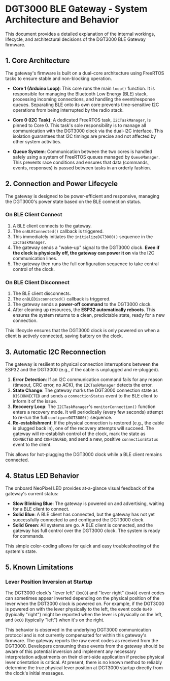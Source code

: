 # DGT3000 BLE Gateway - System Architecture and Behavior

This document provides a detailed explanation of the internal workings, lifecycle, and architectural decisions of the DGT3000 BLE Gateway firmware.

## 1. Core Architecture

The gateway's firmware is built on a dual-core architecture using FreeRTOS tasks to ensure stable and non-blocking operation.

-   **Core 1 (Arduino Loop)**: This core runs the main `loop()` function. It is responsible for managing the Bluetooth Low Energy (BLE) stack, processing incoming connections, and handling the event/response queues. Separating BLE onto its own core prevents time-sensitive I2C operations from being interrupted by the radio stack.

-   **Core 0 (I2C Task)**: A dedicated FreeRTOS task, `I2CTaskManager`, is pinned to Core 0. This task's sole responsibility is to manage all communication with the DGT3000 clock via the dual-I2C interface. This isolation guarantees that I2C timings are precise and not affected by other system activities.

-   **Queue System**: Communication between the two cores is handled safely using a system of FreeRTOS queues managed by `QueueManager`. This prevents race conditions and ensures that data (commands, events, responses) is passed between tasks in an orderly fashion.

## 2. Connection and Power Lifecycle

The gateway is designed to be power-efficient and responsive, managing the DGT3000's power state based on the BLE connection status.

### On BLE Client Connect

1.  A BLE client connects to the gateway.
2.  The `onBLEConnected()` callback is triggered.
3.  This immediately initiates the `initializeDGT3000()` sequence in the `I2CTaskManager`.
4.  The gateway sends a "wake-up" signal to the DGT3000 clock. **Even if the clock is physically off, the gateway can power it on** via the I2C communication lines.
5.  The gateway then runs the full configuration sequence to take central control of the clock.

### On BLE Client Disconnect

1.  The BLE client disconnects.
2.  The `onBLEDisconnected()` callback is triggered.
3.  The gateway sends a **power-off command** to the DGT3000 clock.
4.  After cleaning up resources, the **ESP32 automatically reboots**. This ensures the system returns to a clean, predictable state, ready for a new connection.

This lifecycle ensures that the DGT3000 clock is only powered on when a client is actively connected, saving battery on the clock.

## 3. Automatic I2C Reconnection

The gateway is resilient to physical connection interruptions between the ESP32 and the DGT3000 (e.g., if the cable is unplugged and re-plugged).

1.  **Error Detection**: If an I2C communication command fails for any reason (timeout, CRC error, no ACK), the `I2CTaskManager` detects the error.
2.  **State Change**: The gateway marks the DGT3000 connection state as `DISCONNECTED` and sends a `connectionStatus` event to the BLE client to inform it of the issue.
3.  **Recovery Loop**: The `I2CTaskManager`'s `monitorConnection()` function enters a recovery mode. It will periodically (every few seconds) attempt to re-run the full `configureDGT3000()` sequence.
4.  **Re-establishment**: If the physical connection is restored (e.g., the cable is plugged back in), one of the recovery attempts will succeed. The gateway will re-establish control of the clock, mark the state as `CONNECTED` and `CONFIGURED`, and send a new, positive `connectionStatus` event to the client.

This allows for hot-plugging the DGT3000 clock while a BLE client remains connected.

## 4. Status LED Behavior

The onboard NeoPixel LED provides at-a-glance visual feedback of the gateway's current status:

-   **Slow Blinking Blue**: The gateway is powered on and advertising, waiting for a BLE client to connect.
-   **Solid Blue**: A BLE client has connected, but the gateway has not yet successfully connected to and configured the DGT3000 clock.
-   **Solid Green**: All systems are go. A BLE client is connected, and the gateway has full control over the DGT3000 clock. The system is ready for commands.

This simple color-coding allows for quick and easy troubleshooting of the system's state.

## 5. Known Limitations

### Lever Position Inversion at Startup

The DGT3000 clock's "lever left" (`0xC0`) and "lever right" (`0x40`) event codes can sometimes appear inverted depending on the physical position of the lever when the DGT3000 clock is powered on. For example, if the DGT3000 is powered on with the lever physically to the left, the event code `0x40` (typically "right") might be reported when the lever is physically on the left, and `0xC0` (typically "left") when it's on the right.

This behavior is observed in the underlying DGT3000 communication protocol and is not currently compensated for within this gateway's firmware. The gateway reports the raw event codes as received from the DGT3000. Developers consuming these events from the gateway should be aware of this potential inversion and implement any necessary interpretation adjustments on their client-side application if precise physical lever orientation is critical. At present, there is no known method to reliably determine the true physical lever position at DGT3000 startup directly from the clock's initial messages.
